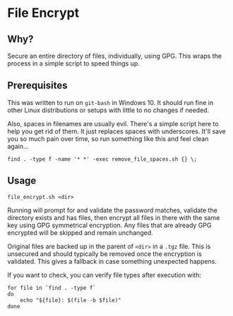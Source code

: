 # File Encrypt

## Why?

Secure an entire directory of files, individually, using GPG. This wraps the process in a simple script to speed things up.

## Prerequisites

This was written to run on `git-bash` in Windows 10. It should run fine in other Linux distributions or setups with little to no changes if needed.

Also, spaces in filenames are usually evil. There's a simple script here to help you get rid of them. It just replaces spaces with underscores. It'll save you so much pain over time, so run something like this and feel clean again...

`find . -type f -name '* *' -exec remove_file_spaces.sh {} \;`

## Usage

`file_encrypt.sh <dir>`

Running will prompt for and validate the password matches, validate the directory exists and has files, then encrypt all files in there with the same key using GPG symmetrical encryption. Any files that are already GPG encrypted will be skipped and remain unchanged.

Original files are backed up in the parent of `<dir>` in a `.tgz` file. This is unsecured and should typically be removed once the encryption is validated. This gives a fallback in case something unexpected happens.

If you want to check, you can verify file types after execution with:

```
for file in `find . -type f`
do
    echo "${file}: $(file -b $file)"
done
```